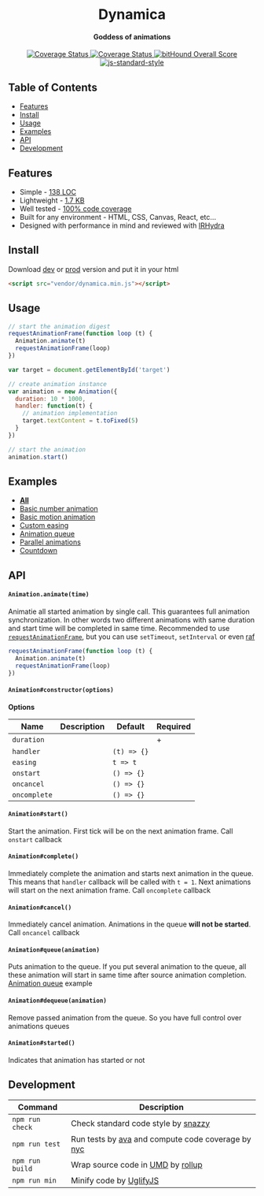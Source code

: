 <h1 align="center">Dynamica</h1>
<h4 align="center">Goddess of animations</h2>
<p align="center">
  <a href='https://travis-ci.org/broadsw0rd/dynamica'>
    <img src='https://travis-ci.org/broadsw0rd/dynamica.svg?branch=master' alt='Coverage Status' />
  </a>
  <a href='https://coveralls.io/github/broadsw0rd/dynamica?branch=master'>
    <img src='https://coveralls.io/repos/github/broadsw0rd/dynamica/badge.svg?branch=master' alt='Coverage Status' />
  </a>
  <a href="https://www.bithound.io/github/broadsw0rd/dynamica">
    <img src="https://www.bithound.io/github/broadsw0rd/dynamica/badges/score.svg" alt="bitHound Overall Score">
  </a>
  <a href="https://github.com/feross/standard" target="_blank">
    <img src="https://img.shields.io/badge/code%20style-standard-brightgreen.svg?style=flat" alt="js-standard-style"></img>
  </a>
</p>

## Table of Contents

- [Features](#features)
- [Install](#install)
- [Usage](#usage)
- [Examples](#examples)
- [API](#api)
- [Development](#development)

## Features

- Simple - [138 LOC](https://github.com/broadsw0rd/dynamica/blob/master/src/dynamica.js#L138)
- Lightweight - [1.7 KB](https://github.com/broadsw0rd/dynamica/blob/master/dist/dynamica.min.js)
- Well tested - [100% code coverage](https://coveralls.io/github/broadsw0rd/dynamica?branch=master)
- Built for any environment - HTML, CSS, Canvas, React, etc...
- Designed with performance in mind and reviewed with [IRHydra](http://mrale.ph/irhydra/2/)

## Install

Download [dev](https://rawgit.com/broadsw0rd/dynamica/master/dist/dynamica.js) or [prod](https://rawgit.com/broadsw0rd/dynamica/master/dist/dynamica.min.js) version and put it in your html

```html
<script src="vendor/dynamica.min.js"></script>
```

## Usage

```js
// start the animation digest
requestAnimationFrame(function loop (t) {
  Animation.animate(t)
  requestAnimationFrame(loop)
})

var target = document.getElementById('target')

// create animation instance
var animation = new Animation({
  duration: 10 * 1000,
  handler: function(t) {
    // animation implementation
    target.textContent = t.toFixed(5)
  }
})

// start the animation
animation.start()
```

## Examples

- **[All](http://codepen.io/collection/nZOBdk/)**
- [Basic number animation](http://codepen.io/broadsw0rd/pen/zBNJvo)
- [Basic motion animation](http://codepen.io/broadsw0rd/pen/qNRMjp)
- [Custom easing](http://codepen.io/broadsw0rd/pen/LZxJjQ)
- [Animation queue](http://codepen.io/broadsw0rd/pen/ezgLGB)
- [Parallel animations](http://codepen.io/broadsw0rd/pen/NArpzK)
- [Countdown](http://codepen.io/broadsw0rd/pen/VjBBkR)

## API

#### `Animation.animate(time)`

Animatie all started animation by single call. This guarantees full animation synchronization. In other words two different animations with same duration and start time will be completed in same time. Recommended to use [`requestAnimationFrame`](https://developer.mozilla.org/en-US/docs/Web/API/window/requestAnimationFrame), but you can use `setTimeout`, `setInterval` or even [raf](https://www.npmjs.com/package/raf)

```js
requestAnimationFrame(function loop (t) {
  Animation.animate(t)
  requestAnimationFrame(loop)
})
```

#### `Animation#constructor(options)`

**Options**

Name | Description | Default | Required
---- | ----------- | ------- | --------
`duration` | | | +
`handler` | | `(t) => {}` | 
`easing` | | `t => t` | 
`onstart` | | `() => {}` |
`oncancel` | | `() => {}` | 
`oncomplete` | | `() => {}` | 

#### `Animation#start()`

Start the animation. First tick will be on the next animation frame. Call `onstart` callback

#### `Animation#complete()`

Immediately complete the animation and starts next animation in the queue. This means that `handler` callback will be called with `t = 1`. Next animations will start on the next animation frame. Call `oncomplete` callback

#### `Animation#cancel()`

Immediately cancel animation. Animations in the queue **will not be started**. Call `oncancel` callback

#### `Animation#queue(animation)`

Puts animation to the queue. If you put several animation to the queue, all these animation will start in same time after source animation completion. [Animation queue](http://codepen.io/broadsw0rd/pen/ezgLGB) example

#### `Animation#dequeue(animation)`

Remove passed animation from the queue. So you have full control over animations queues

#### `Animation#started()`

Indicates that animation has started or not

## Development

Command | Description
------- | -----------
`npm run check` | Check standard code style by [snazzy](https://www.npmjs.com/package/snazzy)
`npm run test` | Run tests by [ava](https://github.com/sindresorhus/ava) and compute code coverage by [nyc](https://github.com/bcoe/nyc)
`npm run build` | Wrap source code in [UMD](https://github.com/umdjs/umd) by [rollup](http://rollupjs.org/)
`npm run min` | Minify code by [UglifyJS](https://github.com/mishoo/UglifyJS)
